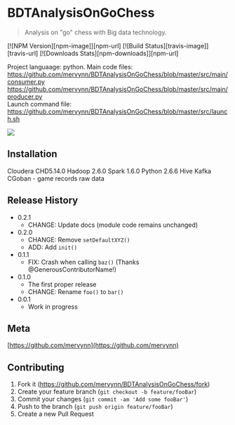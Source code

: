 # BDTAnalysisOnGoChess
> Analysis on "go" chess with Big data technology.

[![NPM Version][npm-image]][npm-url]
[![Build Status][travis-image]][travis-url]
[![Downloads Stats][npm-downloads]][npm-url]

Project languaage: python.
Main code files: https://github.com/mervynn/BDTAnalysisOnGoChess/blob/master/src/main/consumer.py<br />
https://github.com/mervynn/BDTAnalysisOnGoChess/blob/master/src/main/producer.py<br />
Launch command file: https://github.com/mervynn/BDTAnalysisOnGoChess/blob/master/src/launch.sh<br />

![](header.png)

## Installation

Cloudera CHD5.14.0
Hadoop 2.6.0
Spark 1.6.0
Python 2.6.6
Hive 
Kafka
CGoban - game records raw data

## Release History

* 0.2.1
    * CHANGE: Update docs (module code remains unchanged)
* 0.2.0
    * CHANGE: Remove `setDefaultXYZ()`
    * ADD: Add `init()`
* 0.1.1
    * FIX: Crash when calling `baz()` (Thanks @GenerousContributorName!)
* 0.1.0
    * The first proper release
    * CHANGE: Rename `foo()` to `bar()`
* 0.0.1
    * Work in progress

## Meta

[https://github.com/mervynn](https://github.com/mervynn)

## Contributing

1. Fork it (<https://github.com/mervynn/BDTAnalysisOnGoChess/fork>)
2. Create your feature branch (`git checkout -b feature/fooBar`)
3. Commit your changes (`git commit -am 'Add some fooBar'`)
4. Push to the branch (`git push origin feature/fooBar`)
5. Create a new Pull Request
